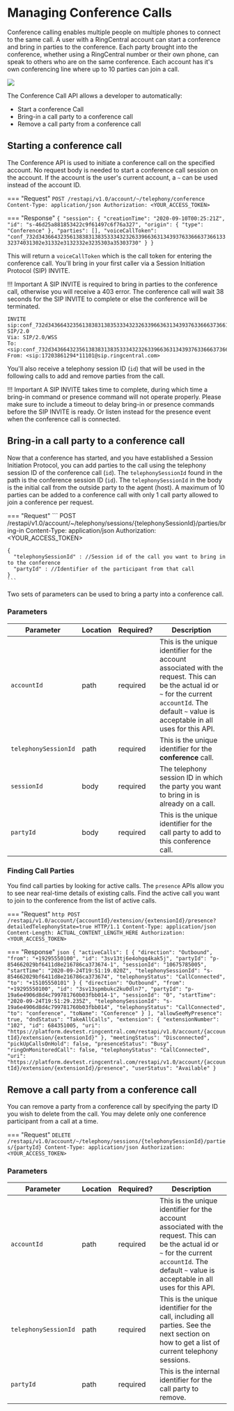 # Managing Conference Calls
Conference calling enables multiple people on multiple phones to connect to the same call. A user with a RingCentral account can start a conference and bring in parties to the conference. Each party brought into the conference, whether using a RingCentral number or their own phone, can speak to others who are on the same conference. Each account has it's own conferencing line where up to 10 parties can join a call.

<img class="img-fluid" src="../../img/conference-call.png">

The Conference Call API allows a developer to automatically:

* Start a conference Call
* Bring-in a call party to a conference call
* Remove a call party from a conference call

## Starting a conference call
The Conference API is used to initiate a conference call on the specified account. No request body is needed to start a conference call session on the account.  If the account is the user's current account, a `~` can be used instead of the account ID.

=== "Request"
    ```
    POST /restapi/v1.0/account/~/telephony/conference
    Content-Type: application/json
    Authorization: <YOUR_ACCESS_TOKEN>
    ```

=== "Response"
    ```
    {
      "session": {
        "creationTime": "2020-09-10T00:25:21Z",
        "id": "s-46d25a881853422c9f61497c6f76a327",
        "origin": {
          "type": "Conference"
        },
        "parties": [],
        "voiceCallToken": "conf_732d34366432356138383138353334323263396636313439376336663736613332374031302e31332e3132332e3235303a35303730"
      }
    }
    ```

This will return a `voiceCallToken` which is the call token for entering the conference call. You'll bring in your first caller via a Session Initiation Protocol (SIP) INVITE.

!!! Important
    A SIP INVITE is required to bring in parties to the conference call, otherwise you will receive a 403 error.  The conference call will wait 38 seconds for the SIP INVITE to complete or else the conference will be terminated.

```
INVITE sip:conf_732d34366432356138383138353334323263396636313439376336663736613332374031302e31332e3132332e3235303a35303730@sip.ringcentral.com SIP/2.0
Via: SIP/2.0/WSS
To: <sip:conf_732d34366432356138383138353334323263396636313439376336663736613332374031302e31332e3132332e3235303a35303730@sip.ringcentral.com>
From: <sip:17203861294*11101@sip.ringcentral.com>
```

You'll also receive a telephony session ID (`id`) that will be used in the following calls to add and remove parties from the call.

!!! Important
    A SIP INVITE takes time to complete, during which time a bring-in command or presence command will not operate properly.  Please make sure to include a timeout to delay bring-in or presence commands before the SIP INVITE is ready. Or listen instead for the presence event when the conference call is connected.

## Bring-in a call party to a conference call

Now that a conference has started, and you have established a Session Initiation Protocol, you can add parties to the call using the telephony session ID of the conference call (`id`). The `telephonySessionId` found in the path is the conference session ID (`id`).  The `telephonySessionId` in the body is the initial call from the outside party to the agent (host). A maximum of 10 parties can be added to a conference call with only 1 call party allowed to join a conference per request.  

=== "Request"
    ```
    POST /restapi/v1.0/account/~/telephony/sessions/{telephonySessionId}/parties/bring-in
    Content-Type: application/json
    Authorization: <YOUR_ACCESS_TOKEN>

    {
      "telephonySessionId" : //Session id of the call you want to bring in to the conference
      "partyId" : //Identifier of the participant from that call
    }
    ```

Two sets of parameters can be used to bring a party into a conference call.

### Parameters

| Parameter | Location | Required? | Description |
|-|-|-|-|
| `accountId` | path | required | This is the unique identifier for the account associated with the request. This can be the actual id or `~` for the current `accountId`. The default `~` value is acceptable in all uses for this API. |
| `telephonySessionId` | path | required | This is the unique identifier for the **conference** call. |
| `sessionId` | body | required | The telephony session ID in which the party you want to bring in is already on a call. |
| `partyId` | body | required | This is the unique identifier for the call party to add to this conference call. |

### Finding Call Parties
You find call parties by looking for active calls. The `presence` APIs allow you to see near real-time details of existing calls. Find the active call you want to join to the conference from the list of active calls.

=== "Request"
    ``` http
    POST /restapi/v1.0/account/{accountId}/extension/{extensionId}/presence?detailedTelephonyState=true HTTP/1.1
    Content-Type: application/json
    Content-Length: ACTUAL_CONTENT_LENGTH_HERE
    Authorization: <YOUR_ACCESS_TOKEN>
    ```

=== "Response"
    ``` json
    {
      "activeCalls": [
        {
          "direction": "Outbound",
          "from": "+19295550100",
          "id": "3sv13tj6e4ohgq4kak5j",
          "partyId": "p-854662029bf6411d8e216786ca373674-1",
          "sessionId": "10675785005",
          "startTime": "2020-09-24T19:51:19.020Z",
          "telephonySessionId": "s-854662029bf6411d8e216786ca373674",
          "telephonyStatus": "CallConnected",
          "to": "+15105550101"
        }
        {
          "direction": "Outbound",
          "from": "+19295550100",
          "id": "3sv13spmbukc2ku0dln7",
          "partyId": "p-19a6e4906d8d4c799781760b03fbb014-1",
          "sessionId": "0",
          "startTime": "2020-09-24T19:51:29.235Z",
          "telephonySessionId": "s-19a6e4906d8d4c799781760b03fbb014",
          "telephonyStatus": "CallConnected",
          "to": "conference",
          "toName": "Conference"
        }
      ],
      "allowSeeMyPresence": true,
      "dndStatus": "TakeAllCalls",
      "extension": {
        "extensionNumber": "102",
        "id": 684351005,
        "uri": "https://platform.devtest.ringcentral.com/restapi/v1.0/account/{accountId}/extension/{extensionId}"
      },
      "meetingStatus": "Disconnected",
      "pickUpCallsOnHold": false,
      "presenceStatus": "Busy",
      "ringOnMonitoredCall": false,
      "telephonyStatus": "CallConnected",
      "uri": "https://platform.devtest.ringcentral.com/restapi/v1.0/account/{accountId}/extension/{extensionId}/presence",
      "userStatus": "Available"
    }
    ```

## Remove a call party from a conference call

You can remove a party from a conference call by specifying the party ID you wish to delete from the call. You may delete only one conference participant from a call at a time.

=== "Request"
    ```
    DELETE /restapi/v1.0/account/~/telephony/sessions/{telephonySessionId}/parties/{partyId}
    Content-Type: application/json
    Authorization: <YOUR_ACCESS_TOKEN>
    ```

### Parameters

| Parameter | Location | Required? | Description |
|-|-|-|-|
| `accountId` | path | required | This is the unique identifier for the account associated with the request. This can be the actual id or `~` for the current `accountId`. The default `~` value is acceptable in all uses for this API. |
| `telephonySessionId` | path | required | This is the unique identifier for the call, including all parties. See the next section on how to get a list of current telephony sessions. |
| `partyId` | path | required | This is the internal identifier for the call party to remove. |
